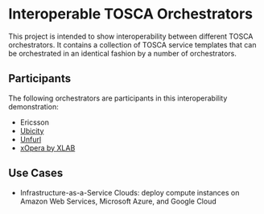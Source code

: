 # Interoperable TOSCA Orchestrators
This project is intended to show interoperability between different TOSCA orchestrators. 
It contains a collection of TOSCA service templates that can be orchestrated in an identical fashion by a number 
of orchestrators. 
## Participants
The following orchestrators are participants in this interoperability demonstration:
* Ericsson
* [Ubicity](https://ubicity.com)
* [Unfurl](https://github.com/onecommons/unfurl)
* [xOpera by XLAB](https://github.com/xlab-si/xopera-opera)
## Use Cases
* Infrastructure-as-a-Service Clouds: deploy compute instances on Amazon Web Services, Microsoft Azure, and Google Cloud
